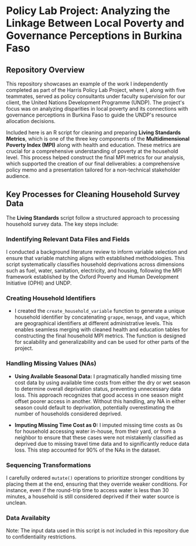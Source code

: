# Policy Lab Project: Analyzing the Linkage Between Local Poverty and Governance Perceptions in Burkina Faso

## Repository Overview

This repository showcases an example of the work I independently completed as part of the Harris Policy Lab Project, where I, along with five teammates, served as policy consultants under faculty supervision for our client, the United Nations Development Programme (UNDP). The project's focus was on analyzing disparities in local poverty and its connections with governance perceptions in Burkina Faso to guide the UNDP's resource allocation decisions. 

Included here is an R script for cleaning and preparing **Living Standards Metrics**, which is one of the three key components of the **Multidimensional Poverty Index (MPI)** along with health and education. These metrics are crucial for a comprehensive understanding of poverty at the household level. This process helped construct the final MPI metrics for our analysis, which supported the creation of our final deliverables: a comprehensive policy memo and a presentation tailored for a non-technical stakeholder audience.

## Key Processes for Cleaning Household Survey Data

The **Living Standards** script follow a structured approach to processing household survey data. The key steps include:

### Indentifying Relevant Data Files and Fields

I conducted a background literature review to inform variable selection and ensure that variable matching aligns with established methodologies. This script systematically classifies household deprivations across dimensions such as fuel, water, sanitation, electricity, and housing, following the MPI framework established by the Oxford Poverty and Human Development Initiative (OPHI) and UNDP.


### Creating Household Identifiers

* I created the `create_household_variable` function to generate a unique household identifier by concatenating `grappe`, `menage`, and `vague`, which are geographical identifiers at different administrative levels. This enables seamless merging with cleaned health and education tables for constructing the final household MPI metrics. The function is designed for scalability and generalizability and can be used for other parts of the project.


### Handling Missing Values (NAs)

  * **Using Available Seasonal Data:** I pragmatically handled missing time cost data by using available time costs from either the dry or wet season to determine overall deprivation status, preventing unnecessary data loss. This approach recognizes that good access in one season might offset poorer access in another. Without this handling, any NA in either season could default to deprivation, potentially overestimating the number of households considered deprived.
    
  * **Imputing Missing Time Cost as 0:** I imputed missing time costs as 0s for household accessing water in-house, from their yard, or from a neighbor to ensure that these cases were not mistakenly classified as deprived due to missing travel time data and to significantly reduce data loss. This step accounted for 90% of the NAs in the dataset.

### Sequencing Transformations

I carefully ordered `mutate()` operations to prioritize stronger conditions by placing them at the end, ensuring that they override weaker conditions. For instance, even if the round-trip time to access water is less than 30 minutes, a household is still considered deprived if their water source is unclean.

### Data Availabity

Note: The input data used in this script is not included in this repository due to confidentiality restrictions.
